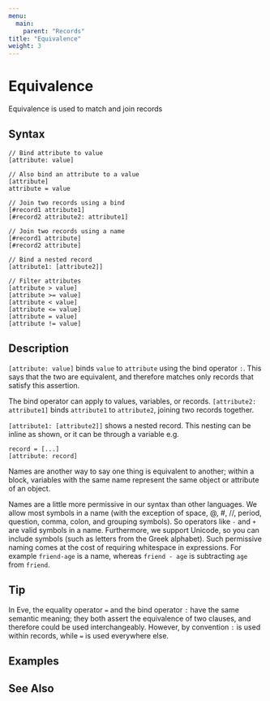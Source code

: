 ```yaml
---
menu:
  main:
    parent: "Records"
title: "Equivalence"
weight: 3
---
```


# Equivalence

Equivalence is used to match and join records 

## Syntax

```eve
// Bind attribute to value
[attribute: value]

// Also bind an attribute to a value
[attribute]
attribute = value

// Join two records using a bind
[#record1 attribute1]
[#record2 attribute2: attribute1]

// Join two records using a name
[#record1 attribute]
[#record2 attribute]

// Bind a nested record
[attribute1: [attribute2]]

// Filter attributes
[attribute > value]
[attribute >= value]
[attribute < value]
[attribute <= value]
[attribute = value]
[attribute != value]
```

## Description

`[attribute: value]` binds `value` to `attribute` using the bind operator `:`. This says that the two are equivalent, and therefore matches only records that satisfy this assertion.

The bind operator can apply to values, variables, or records. `[attribute2: attribute1]` binds `attribute1` to `attribute2`, joining two records together.

`[attribute1: [attribute2]]` shows a nested record. This nesting can be inline as shown, or it can be through a variable e.g.

```eve
record = [...]
[attribute: record]
``` 

Names are another way to say one thing is equivalent to another; within a block, variables with the same name represent the same object or attribute of an object.

Names are a little more permissive in our syntax than other languages. We allow most symbols in a name (with the exception of space, @, #, //, period, question, comma, colon, and grouping symbols). So operators like `-` and `+` are valid symbols in a name. Furthermore, we support Unicode, so you can include symbols (such as letters from the Greek alphabet). Such permissive naming comes at the cost of requiring whitespace in expressions. For example `friend-age` is a name, whereas `friend - age` is subtracting `age` from `friend`.

## Tip

In Eve, the equality operator `=` and the bind operator `:` have the same semantic meaning; they both assert the equivalence of two clauses, and therefore could be used interchangeably. However, by convention `:` is used within records, while `=` is used everywhere else. 

## Examples

## See Also
